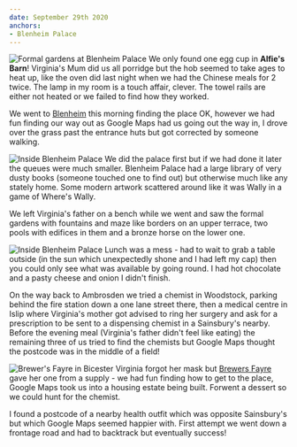 ```yaml
---
date: September 29th 2020
anchors:
- Blenheim Palace
---
```

![Formal gardens at Blenheim Palace](IMG_1718.jpeg)
We only found one egg cup in **Alfie's Barn**! Virginia's Mum did us all porridge but the hob seemed to take ages to heat up, like the oven did last night when we had the Chinese meals for 2 twice. The lamp in my room is a touch affair, clever. The towel rails are either not heated or we failed to find how they worked.

We went to [Blenheim](https://www.blenheimpalace.com) this morning finding the place OK, however we had fun finding our way out as Google Maps had us going out the way in, I drove over the grass past the entrance huts but got corrected by someone walking.

![Inside Blenheim Palace](IMG_1710.jpeg)
We did the palace first but if we had done it later the queues were much smaller. Blenheim Palace had a large library of very dusty books (someone touched one to find out) but otherwise much like any stately home. Some modern artwork scattered around like it was Wally in a game of Where's Wally.

We left Virginia's father on a bench while we went and saw the formal gardens with fountains and maze like borders on an upper terrace, two pools with edifices in them and a bronze horse on the lower one.

![Inside Blenheim Palace](IMG_1715.jpeg)
Lunch was a mess - had to wait to grab a table outside (in the sun which unexpectedly shone and I had left my cap) then you could only see what was available by going round. I had hot chocolate and a pasty cheese and onion I didn't finish.  

On the way back to Ambrosden we tried a chemist in Woodstock, parking behind the fire station down a one lane
street there, then a medical centre in Islip where Virginia's mother got advised to ring her surgery and ask for a
prescription to be sent to a dispensing chemist in a Sainsbury's nearby. Before the evening meal (Virginia's father
didn't feel like eating) the remaining three of us tried to find the chemists but Google Maps thought the postcode
was in the middle of a field!

![Brewer's Fayre in Bicester](IMG_1728.jpeg)
Virginia forgot her mask but [Brewers Fayre](https://www.brewersfayre.co.uk/en-gb/locations/oxfordshire/bicester) gave her one from a supply - we had fun finding how to get to the place, Google Maps took us into a housing estate being built. Forwent a dessert so we could hunt for the chemist.

I found a postcode of a nearby health outfit which was opposite Sainsbury's but which Google Maps seemed happier with. First attempt we went down a frontage road and had to backtrack but eventually success!
